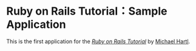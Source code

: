 # Ruby on Rails Tutorial：Sample Application

This is the first application for the
[*Ruby on Rails Tutorial*](http://railstutorial.jp/)
by [Michael Hartl](http://michaelhartl.com/).
